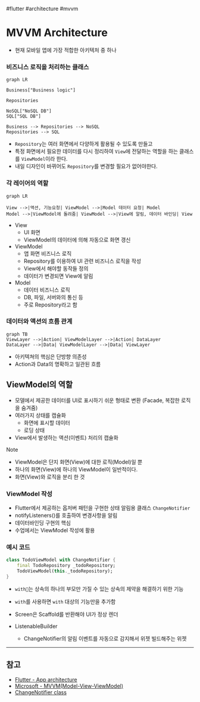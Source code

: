 #flutter #architecture #mvvm

# MVVM Architecture
- 현재 모바일 앱에 가장 적합한 아키텍처 중 하나

### 비즈니스 로직을 처리하는 클래스

```mermaid
graph LR

Business["Business logic"]

Repositories

NoSQL["NoSQL DB"]
SQL["SQL DB"]

Business --> Repositories --> NoSQL
Repositories --> SQL
```


- `Repository`는 여러 화면에서 다양하게 활용될 수 있도록 만들고
- 특정 화면에서 필요한 데이터를 다시 정리하여 `View`에 전달하는 역할을 하는 클래스를 `ViewModel`이라 한다.
- 내일 디자인이 바뀌어도 `Repository`를 변경할 필요가 없어야한다.

### 각 레이어의 역할

```mermaid
graph LR

View -->|액션, 기능요청| ViewModel -->|Model 데이터 요청| Model
Model -->|ViewModel에 돌려줌| ViewModel -->|View에 알림, 데이터 바인딩| View
```

- View
	- UI 화면
	- ViewModel의 데이터에 의해 자동으로 화면 갱신
- ViewModel
	- 앱 화면 비즈니스 로직
	- Repository를 이용하여 UI 관련 비즈니스 로직을 작성
	- View에서 해야할 동작들 정의
	- 데이터가 변경되면 View에 알림
- Model
	- 데이터 비즈니스 로직
	- DB, 파일, 서버와의 통신 등
	- 주로 Repository라고 함

### 데이터와 액션의 흐름 관계
```mermaid
graph TB
ViewLayer -->|Action| ViewModelLayer -->|Action| DataLayer
DataLayer -->|Data| ViewModelLayer -->|Data| ViewLayer
```

- 아키텍쳐의 핵심은 단방향 의존성
- Action과 Data의 명확하고 일관된 흐름

## ViewModel의 역할
- 모델에서 제공한 데이터를 UI로 표시하기 쉬운 형태로 변환 (Facade, 복잡한 로직을 숨겨줌)
- 여러가지 상태를 캡슐화
	- 화면에 표시할 데이터
	- 로딩 상태
- View에서 발생하는 액션(이벤트) 처리의 캡슐화


> [!note] 
> - ViewModel은 단지 화면(View)에 대한 로직(Model)일 뿐
> - 하나의 화면(View)에 하나의 ViewModel이 일반적이다.
> - 화면(View)와 로직을 분리 한 것

### ViewModel 작성
- Flutter에서 제공하는 옵저버 패턴을 구현한 상태 알림용 클래스 `ChangeNotifier`
- notifyListeners()를 호출하여 변경사항을 알림
- 데이터바인딩 구현의 핵심
- 수업에서는 ViewModel 작성에 활용

### 예시 코드

```dart
class TodoViewModel with ChangeNotifier {
	final TodoRepository _todoRepository;
	TodoViewModel(this._todoRepository);
}
```
- `with`는 상속의 하나의 부모만 가질 수 있는 상속의 제약을 해결하기 위한 기능
- `with`를 사용하면 `with` 대상의 기능만을 추가함


- Screen은 Scaffold를 반환해야 UI가 정상 렌더

- ListenableBuilder
	- ChangeNotifier의 알림 이벤트를 자동으로 감지해서 위젯 빌드해주는 위젯

--- 
## 참고
- [Flutter - App architecture](https://docs.flutter.dev/app-architecture/guide)
- [Microsoft - MVVM(Model-View-ViewModel)](https://learn.microsoft.com/ko-kr/dotnet/architecture/maui/mvvm)
- [ChangeNotifier class](https://api.flutter.dev/flutter/foundation/ChangeNotifier-class.html)
